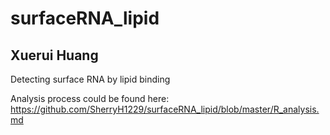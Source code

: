 # surfaceRNA_lipid
## Xuerui Huang
Detecting surface RNA by lipid binding

Analysis process could be found here: https://github.com/SherryH1229/surfaceRNA_lipid/blob/master/R_analysis.md
